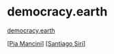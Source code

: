 # democracy.earth

[democracy.earth](https://democracy.earth/)

[[Pia Mancini]]
[[Santiago Siri]]

[Pia Mancini]: <Pia Mancini.md> "Pia Mancini"
[Santiago Siri]: <Santiago Siri.md> "Santiago Siri"